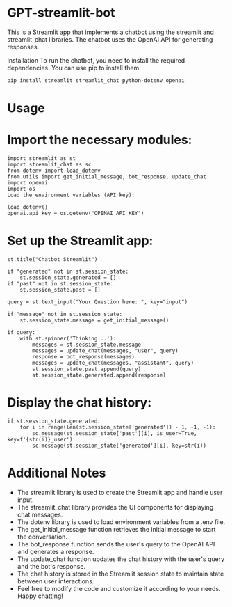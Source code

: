# GPT-streamlit-bot

This is a Streamlit app that implements a chatbot using the streamlit and streamlit_chat libraries. The chatbot uses the OpenAI API for generating responses.

Installation
To run the chatbot, you need to install the required dependencies. You can use pip to install them:

```
pip install streamlit streamlit_chat python-dotenv openai
```
# Usage
# Import the necessary modules:
```
import streamlit as st
import streamlit_chat as sc
from dotenv import load_dotenv
from utils import get_initial_message, bot_response, update_chat
import openai
import os
Load the environment variables (API key):
```
```
load_dotenv()
openai.api_key = os.getenv("OPENAI_API_KEY")
```
# Set up the Streamlit app:
```
st.title("Chatbot Streamlit")

if "generated" not in st.session_state:
    st.session_state.generated = []
if "past" not in st.session_state:
    st.session_state.past = []

query = st.text_input("Your Question here: ", key="input")

if "message" not in st.session_state:
    st.session_state.message = get_initial_message()

if query:
    with st.spinner('Thinking...'):
        messages = st.session_state.message
        messages = update_chat(messages, "user", query)
        response = bot_response(messages)
        messages = update_chat(messages, "assistant", query)
        st.session_state.past.append(query)
        st.session_state.generated.append(response)

```

# Display the chat history:
```
if st.session_state.generated:
    for i in range(len(st.session_state['generated']) - 1, -1, -1):
        sc.message(st.session_state['past'][i], is_user=True, key=f'{str(i)}_user')
        sc.message(st.session_state['generated'][i], key=str(i))
```

# Additional Notes

- The streamlit library is used to create the Streamlit app and handle user input.
- The streamlit_chat library provides the UI components for displaying chat messages.
- The dotenv library is used to load environment variables from a .env file.
- The get_initial_message function retrieves the initial message to start the conversation.
- The bot_response function sends the user's query to the OpenAI API and generates a response.
- The update_chat function updates the chat history with the user's query and the bot's response.
- The chat history is stored in the Streamlit session state to maintain state between user interactions.
- Feel free to modify the code and customize it according to your needs. Happy chatting!


